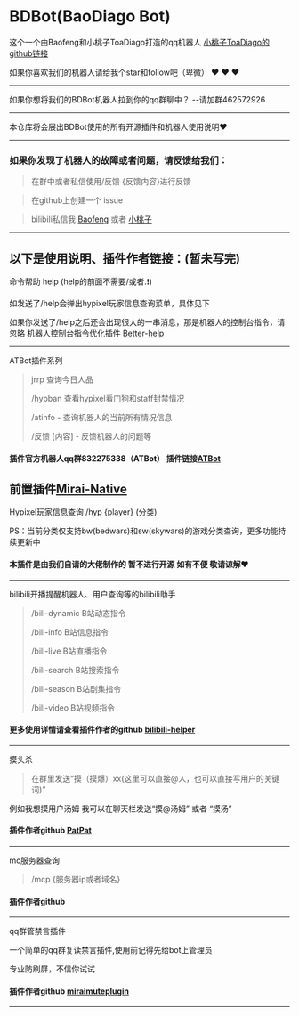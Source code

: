 # BDBot(BaoDiago Bot)

这个一个由Baofeng和小桃子ToaDiago打造的qq机器人
[小桃子ToaDiago的github链接](https://github.com/ToaDiago)

如果你喜欢我们的机器人请给我个star和follow吧（卑微） :heart: :heart: :heart:

---

如果你想将我们的BDBot机器人拉到你的qq群聊中？
--请加群462572926

---

本仓库将会展出BDBot使用的所有开源插件和机器人使用说明:heart:

---

### 如果你发现了机器人的故障或者问题，请反馈给我们：
>在群中或者私信使用/反馈 {反馈内容}进行反馈

>在github上创建一个 issue

>bilibili私信我 [Baofeng](https://space.bilibili.com/499042573) 或者
[小桃子](https://space.bilibili.com/1976392384)

---

## 以下是使用说明、插件作者链接：(暂未写完)

命令帮助
help (help的前面不需要/或者.:heavy_exclamation_mark:)

如发送了/help会弹出hypixel玩家信息查询菜单，具体见下

如果你发送了/help之后还会出现很大的一串消息，那是机器人的控制台指令，请忽略
机器人控制台指令优化插件 [Better-help](https://github.com/YehowahLiu/better-help-mirai-plugin)

---

ATBot插件系列
>jrrp 查询今日人品
>
>/hypban 查看hypixel看门狗和staff封禁情况
>
>/atinfo - 查询机器人的当前所有情况信息
>
>/反馈 [内容] - 反馈机器人的问题等

#### 插件官方机器人qq群832275338（ATBot） 插件链接[ATBot](https://github.com/AxT-Team/ATBot)

前置插件[Mirai-Native](https://github.com/cssxsh/mirai-native)
---

Hypixel玩家信息查询
/hyp {player} (分类)

PS：当前分类仅支持bw(bedwars)和sw(skywars)的游戏分类查询，更多功能持续更新中

#### 本插件是由我们自请的大佬制作的 暂不进行开源 如有不便 敬请谅解:heart:

---

bilibili开播提醒机器人、用户查询等的bilibili助手

> /bili-dynamic B站动态指令
> 
> /bili-info B站信息指令
> 
> /bili-live B站直播指令
> 
> /bili-search B站搜索指令
> 
> /bili-season B站剧集指令
> 
> /bili-video B站视频指令

#### 更多使用详情请查看插件作者的github [bilibili-helper](https://github.com/cssxsh/bilibili-helper)

---

摸头杀

>在群里发送“摸（摸爆）xx(这里可以直接@人，也可以直接写用户的关键词)”

例如我想摸用户汤姆
我可以在聊天栏发送“摸@汤姆” 或者 “摸汤”

#### 插件作者github [PatPat](https://github.com/LaoLittle/PatPat)

---

mc服务器查询
>/mcp {服务器ip或者域名}

#### 插件作者github []()

---

qq群管禁言插件

一个简单的qq群复读禁言插件,使用前记得先给bot上管理员

专业防刷屏，不信你试试

#### 插件作者github [miraimuteplugin](https://github.com/JOYACEpoor/miraimuteplugin)

---


